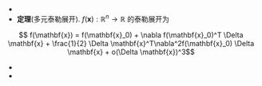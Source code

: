-
- **定理**(多元泰勒展开). $f(\mathbf{x}): \mathbb{R}^n \rightarrow \mathbb{R}$ 的泰勒展开为

$$ f(\mathbf{x}) = f(\mathbf{x}_0) + \nabla f(\mathbf{x}_0)^T \Delta \mathbf{x} + \frac{1}{2} \Delta \mathbf{x}^T\nabla^2f(\mathbf{x}_0) \Delta \mathbf{x} + o(\Delta \mathbf{x})^3$$

-
-
